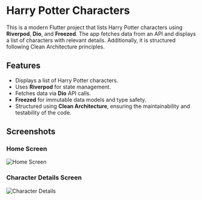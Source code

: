 # Harry Potter Characters

This is a modern Flutter project that lists Harry Potter characters using **Riverpod**, **Dio**, and **Freezed**. The app fetches data from an API and displays a list of characters with relevant details. Additionally, it is structured following Clean Architecture principles.

## Features

- Displays a list of Harry Potter characters.
- Uses **Riverpod** for state management.
- Fetches data via **Dio** API calls.
- **Freezed** for immutable data models and type safety.
- Structured using **Clean Architecture**, ensuring the maintainability and testability of the code.

## Screenshots

### Home Screen
![Home Screen](./assets/screenshots/home_screen.png)

### Character Details Screen
![Character Details](./assets/screenshots/character_details.png)
